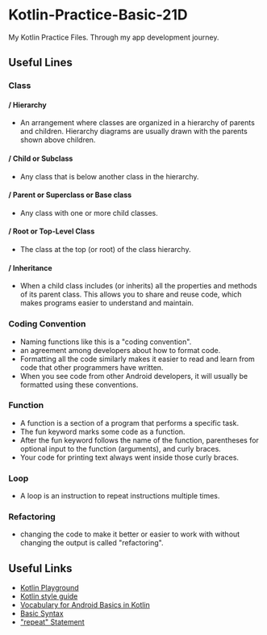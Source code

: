 # Kotlin-Practice-Basic-21D
My Kotlin Practice Files. Through my app development journey.

## Useful Lines

### Class
#### / Hierarchy
* An arrangement where classes are organized in a hierarchy of parents and children. Hierarchy diagrams are usually drawn with the parents shown above children.
#### / Child or Subclass
* Any class that is below another class in the hierarchy.
#### / Parent or Superclass or Base class
* Any class with one or more child classes.
#### / Root or Top-Level Class
* The class at the top (or root) of the class hierarchy.
#### / Inheritance
* When a child class includes (or inherits) all the properties and methods of its parent class. This allows you to share and reuse code, which makes programs easier to understand and maintain.

### Coding Convention
* Naming functions like this is a "coding convention".
* an agreement among developers about how to format code.
* Formatting all the code similarly makes it easier to read and learn from code that other programmers have written.
* When you see code from other Android developers, it will usually be formatted using these conventions.

### Function
* A function is a section of a program that performs a specific task.
* The fun keyword marks some code as a function.
* After the fun keyword follows the name of the function, parentheses for optional input to the function (arguments), and curly braces.
* Your code for printing text always went inside those curly braces.

### Loop
* A loop is an instruction to repeat instructions multiple times.

### Refactoring
* changing the code to make it better or easier to work with without changing the output is called "refactoring".

## Useful Links
* [Kotlin Playground](https://developer.android.com/training/kotlinplayground)
* [Kotlin style guide](https://developer.android.com/kotlin/style-guide)
* [Vocabulary for Android Basics in Kotlin](https://developer.android.com/courses/android-basics-kotlin/android-basics-kotlin-vocab)
* [Basic Syntax](https://kotlinlang.org/docs/basic-syntax.html)
* ["repeat" Statement](https://kotlinlang.org/api/latest/jvm/stdlib/kotlin/repeat.html)
